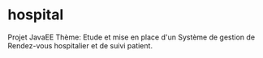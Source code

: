 # hospital
Projet JavaEE Thème: Etude et mise en place d'un Système de gestion de Rendez-vous hospitalier et de suivi patient.
